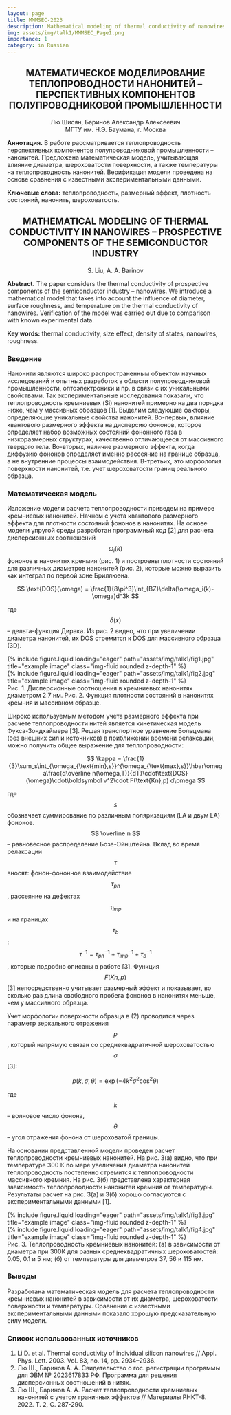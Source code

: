 ```yaml
---
layout: page
title: MMMSEC-2023
description: Mathematical modeling of thermal conductivity of nanowires (in Russian)
img: assets/img/talk1/MMMSEC_Page1.png
importance: 1
category: in Russian
---
```


## <center> МАТЕМАТИЧЕСКОЕ МОДЕЛИРОВАНИЕ ТЕПЛОПРОВОДНОСТИ НАНОНИТЕЙ – ПЕРСПЕКТИВНЫХ КОМПОНЕНТОВ ПОЛУПРОВОДНИКОВОЙ ПРОМЫШЛЕННОСТИ </center>

<center> Лю Шисян, Баринов Александр Алексеевич </center>

<center> МГТУ им. Н.Э. Баумана, г. Москва </center>

**Аннотация.** В работе рассматривается теплопроводность перспективных компонентов полупроводниковой промышленности – нанонитей. Предложена математическая модель, учитывающая влияние диаметра, шероховатости поверхности, а также температуры на теплопроводность нанонитей. Верификация модели проведена на основе сравнения с известными экспериментальными данными.

**Ключевые слова:** теплопроводность, размерный эффект, плотность состояний, нанонить, шероховатость.

## <center> MATHEMATICAL MODELING OF THERMAL CONDUCTIVITY IN NANOWIRES – PROSPECTIVE COMPONENTS OF THE SEMICONDUCTOR INDUSTRY </center>

<center> S. Liu, A. A. Barinov </center>

**Abstract.** The paper considers the thermal conductivity of prospective components of the semiconductor industry – nanowires. We introduce a mathematical model that takes into account the influence of diameter, surface roughness, and temperature on the thermal conductivity of nanowires. Verification of the model was carried out due to comparison with known experimental data.

**Key words:** thermal conductivity, size effect, density of states, nanowires, roughness.

### Введение

Нанонити являются широко распространенным объектом научных исследований и опытных разработок в области полупроводниковой промышленности, оптоэлектроники и пр. в связи с их уникальными свойствами. Так экспериментальные исследования показали, что теплопроводность кремниевых (Si) нанонитей примерно на два порядка ниже, чем у массивных образцов [1]. Выделим следующие факторы, определяющие уникальные свойства нанонитей. Во-первых, влияние квантового размерного эффекта на дисперсию фононов, которое определяет набор возможных состояний фононного газа в низкоразмерных структурах, качественно отличающееся от массивного твердого тела. Во-вторых, наличие размерного эффекта, когда диффузию фононов определяет именно рассеяние на границе образца, а не внутренние процессы взаимодействия. В-третьих, это морфология поверхности нанонитей, т.е. учет шероховатости границ реального образца.

### Математическая модель

Изложение модели расчета теплопроводности приведем на примере кремниевых нанонитей. Начнем с учета квантового размерного эффекта для плотности состояний фононов в нанонитях. На основе модели упругой среды разработан программный код [2] для расчета дисперсионных соотношений $$\omega_i(k)$$ фононов в нанонитях кренмия (рис. 1) и построены плотности состояний для различных диаметров нанонитей (рис. 2), которые можно выразить как интеграл по первой зоне Бриллюэна.

$$
\text{DOS}(\omega) = \frac{1}{8\pi^3}\int_{BZ}\delta(\omega_i(k)-\omega)d^3k
$$

где $$\delta (x)$$  – дельта-функция Дирака. Из рис. 2 видно, что при увеличении диаметра нанонитей, их DOS стремится к DOS для массивного образца (3D).

<div class="row">
    <div class="col-sm mt-3 mt-md-0">
        {% include figure.liquid loading="eager" path="assets/img/talk1/fig1.jpg" title="example image" class="img-fluid rounded z-depth-1" %}
    </div>
    <div class="col-sm mt-3 mt-md-0">
        {% include figure.liquid loading="eager" path="assets/img/talk1/fig2.jpg" title="example image" class="img-fluid rounded z-depth-1" %}
    </div>
</div>
<div class="caption">
    Рис. 1. Дисперсионные соотношения в кремниевых нанонитях диаметром 2.7 нм. Рис. 2. Функция плотности состояний в нанонитях кремния и массивном образце.
</div>


Широко используемым методом учета размерного эффекта при расчете теплопроводности нитей является кинетическая модель Фукса-Зондхаймера [3]. Решая транспортное уравнение Больцмана (без внешних сил и источников) в приближении времени релаксации, можно получить общее выражение для теплопроводности:

$$
\kappa = \frac{1}{3}\sum_s\int_{\omega_{\text{min},s}}^{\omega_{\text{max},s}}\hbar\omega\frac{d\overline n(\omega,T)}{dT}\cdot\text{DOS}(\omega)\cdot\boldsymbol v^2\cdot F(\text{Kn},p) d\omega
$$

где $$ s $$ обозначает суммирование по различным поляризациям (LA и двум LA) фононов.  $$ \overline n $$ – равновесное распределение Бозе-Эйнштейна. Вклад во время релаксации  $$ \tau $$ вносят: фонон-фононное взаимодействие $$ \tau_{ph} $$, рассеяние на дефектах $$ \tau_{imp} $$  и на границах $$ \tau_b $$ :  $$ \tau^{-1} = \tau_{ph}^{-1} +\tau_{imp}^{-1} +\tau_{b}^{-1}  $$ , которые подробно описаны в работе [3]. Функция $$ F(Kn,p) $$  [3] непосредственно учитывает размерный эффект и показывает, во сколько раз длина свободного пробега фононов в нанонитях меньше, чем у массивного образца. 

Учет морфологии поверхности образца в (2) проводится через параметр зеркального отражения $$ p $$                                , который напрямую связан со среднеквадратичной шероховатостью $$ \sigma $$ [3]:

$$
p(k,\sigma,\theta) = \exp(-4k^2\sigma^2\cos^2\theta)
$$

где $$ k $$ – волновое число фонона, $$ \theta $$ – угол отражения фонона от шероховатой границы.

На основании представленной модели проведен расчет теплопроводности кремниевых нанонитей. На рис. 3(а) видно, что при температуре 300 К по мере увеличения диаметра нанонитей теплопроводность постепенно стремится к теплопроводности массивного кремния. На рис. 3(б) представлена характерная зависимость теплопроводности нанонитей кремния от температуры. Результаты расчет на рис. 3(а) и 3(б) хорошо согласуются с экспериментальными данными [1].

<div class="row">
    <div class="col-sm mt-3 mt-md-0">
        {% include figure.liquid loading="eager" path="assets/img/talk1/fig3.jpg" title="example image" class="img-fluid rounded z-depth-1" %}
    </div>
    <div class="col-sm mt-3 mt-md-0">
        {% include figure.liquid loading="eager" path="assets/img/talk1/fig4.jpg" title="example image" class="img-fluid rounded z-depth-1" %}
    </div>
</div>
<div class="caption">
    Рис. 3. Теплопроводность кремниевых нанонитей: (a) в зависимости от диаметра при 300К для разных среднеквадратичных шероховатостей: 0.05, 0.1 и 5 нм; (б) от температуры для диаметров 37, 56 и 115 нм.
</div>

### Выводы

Разработана математическая модель для расчета теплопроводности кремниевых нанонитей в зависимости от их диаметра, шероховатости поверхности и температуры. Сравнение с известными экспериментальными данными показало хорошую предсказательную силу модели.

### Список использованных источников

1. Li D. et al. Thermal conductivity of individual silicon nanowires // Appl. Phys. Lett. 2003. Vol. 83, no. 14, pp. 2934–2936.
2. Лю Ш., Баринов А. А. Свидетельство о гос. регистрации программы для ЭВМ № 2023617833 РФ. Программа для решения дисперсионных соотношений в нитях.
3. Лю Ш., Баринов А. А. Расчет теплопроводности кремниевых нанонитей с учетом граничных эффектов // Материалы РНКТ-8. 2022. Т. 2, С. 287-290.

